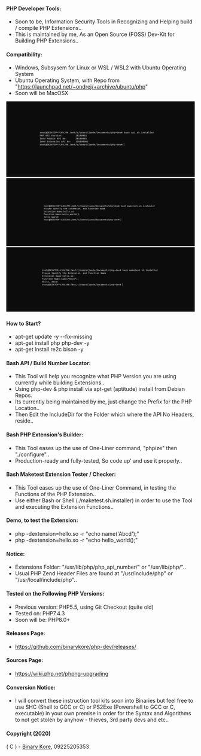 #### PHP Developer Tools:

* Soon to be, Information Security Tools in Recognizing and Helping build / compile PHP Extensions..
* This is maintained by me, As an Open Source (FOSS) Dev-Kit for Building PHP Extensions..

#### Compatibility:

* Windows, Subsysem for Linux or WSL / WSL2 with Ubuntu Operating System
* Ubuntu Operating System, with Repo from "https://launchpad.net/~ondrej/+archive/ubuntu/php"
* Soon will be MacOSX

![Developer Tools](https://github.com/binarykore/php-dev/blob/main/php_api.png?raw=true)
![Hello_World Function](https://github.com/binarykore/php-dev/blob/main/make_test.png?raw=true)
![Name Function](https://github.com/binarykore/php-dev/blob/main/name_function.png?raw=true)

#### How to Start?

* apt-get update -y --fix-missing
* apt-get install php php-dev -y
* apt-get install re2c bison -y

#### Bash API / Build Number Locator:

* This Tool will help you recognize what PHP Version you are using currently while building Extensions..
* Using php-dev & php install via apt-get (aptitude) install from Debian Repos.
* Its currently being maintained by me, just change the Prefix for the PHP Location..
* Then Edit the IncludeDir for the Folder which where the API No Headers, reside..

#### Bash PHP Extension's Builder:

* This Tool eases up the use of One-Liner command, "phpize" then "./configure"..
* Production-ready and fully-tested, So code up' and use it properly..

#### Bash Maketest Extension Tester / Checker:

* This Tool eases up the use of One-Liner Command, in testing the Functions of the PHP Extension..
* Use either Bash or Shell (./maketest.sh.installer) in order to use the Tool and executing the Extension Functions..

#### Demo, to test the Extension:

* php -dextension=hello.so -r "echo name('Abcd');"
* php -dextension=hello.so -r "echo hello_world();"

#### Notice:

* Extensions Folder: "/usr/lib/php/php_api_number/" or "/usr/lib/php/"..
* Usual PHP Zend Header Files are found at "/usr/include/php" or "/usr/local/include/php"..

#### Tested on the Following PHP Versions:

* Previous version: PHP5.5, using Git Checkout (quite old)
* Tested on: PHP7.4.3
* Soon will be: PHP8.0+

#### Releases Page:

* https://github.com/binarykore/php-dev/releases/

#### Sources Page:

* https://wiki.php.net/phpng-upgrading

#### Conversion Notice:

* I will convert these instruction tool kits soon into Binaries but feel free to use SHC (Shell to GCC or C) or PS2Exe (Powershell to GCC or C, executable) in your own premise in order for the Syntax and Algorithms to not get stolen by anyhow - thieves, 3rd party devs and etc..

#### Copyright (2020)

( C ) - [Binary Kore](https://github.com/binarykore), 09225205353
